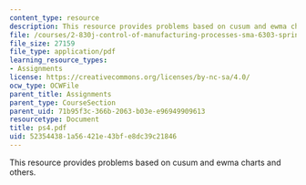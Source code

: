 ```yaml
---
content_type: resource
description: This resource provides problems based on cusum and ewma charts and others.
file: /courses/2-830j-control-of-manufacturing-processes-sma-6303-spring-2008/523544381a56421e43bfe8dc39c21846_ps4.pdf
file_size: 27159
file_type: application/pdf
learning_resource_types:
- Assignments
license: https://creativecommons.org/licenses/by-nc-sa/4.0/
ocw_type: OCWFile
parent_title: Assignments
parent_type: CourseSection
parent_uid: 71b95f3c-366b-2063-b03e-e96949909613
resourcetype: Document
title: ps4.pdf
uid: 52354438-1a56-421e-43bf-e8dc39c21846
---
```

This resource provides problems based on cusum and ewma charts and others.